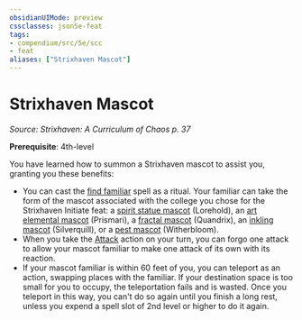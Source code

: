 ```yaml
---
obsidianUIMode: preview
cssclasses: json5e-feat
tags:
- compendium/src/5e/scc
- feat
aliases: ["Strixhaven Mascot"]
---
```

# Strixhaven Mascot
*Source: Strixhaven: A Curriculum of Chaos p. 37*  

**Prerequisite**: 4th-level

You have learned how to summon a Strixhaven mascot to assist you, granting you these benefits:

- You can cast the [find familiar](/3-Mechanics/CLI/spells/find-familiar.md) spell as a ritual. Your familiar can take the form of the mascot associated with the college you chose for the Strixhaven Initiate feat: a [spirit statue mascot](/3-Mechanics/CLI/bestiary/construct/spirit-statue-mascot-scc.md) (Lorehold), an [art elemental mascot](/3-Mechanics/CLI/bestiary/elemental/art-elemental-mascot-scc.md) (Prismari), a [fractal mascot](/3-Mechanics/CLI/bestiary/construct/fractal-mascot-scc.md) (Quandrix), an [inkling mascot](/3-Mechanics/CLI/bestiary/ooze/inkling-mascot-scc.md) (Silverquill), or a [pest mascot](/3-Mechanics/CLI/bestiary/monstrosity/pest-mascot-scc.md) (Witherbloom).  
- When you take the [Attack](/3-Mechanics/CLI/rules/actions.md#Attack) action on your turn, you can forgo one attack to allow your mascot familiar to make one attack of its own with its reaction.  
- If your mascot familiar is within 60 feet of you, you can teleport as an action, swapping places with the familiar. If your destination space is too small for you to occupy, the teleportation fails and is wasted. Once you teleport in this way, you can't do so again until you finish a long rest, unless you expend a spell slot of 2nd level or higher to do it again.